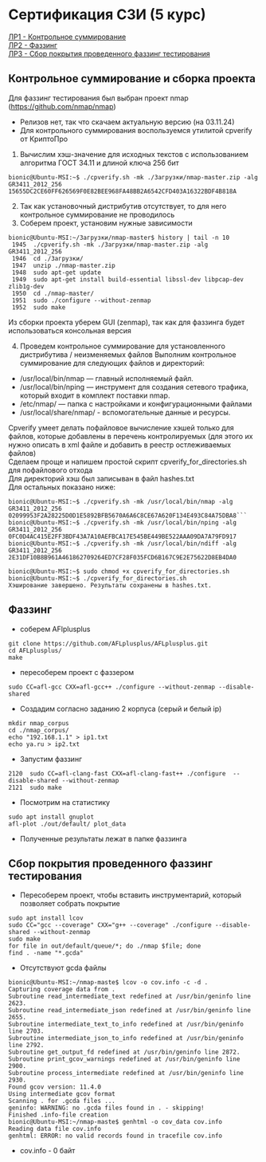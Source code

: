 # Сертификация СЗИ (5 курс)

[ЛР1 - Контрольное суммирование](#1) <br>
[ЛР2 - Фаззинг](#2) <br>
[ЛР3 - Сбор покрытия проведенного фаззинг тестирования](#3) <br>

<h2 id="0">Контрольное суммирование и сборка проекта</h2>

Для фаззинг тестирования был выбран проект nmap (https://github.com/nmap/nmap)
- Релизов нет, так что скачаем актуальную версию (на 03.11.24)
- Для контрольного суммирования воспользуемся утилитой cpverify от КриптоПро
1) Вычислим хэш-значение для исходных текстов с использованием алгоритма  ГОСТ 34.11 и длиной ключа 256 бит 
```
bionic@Ubuntu-MSI:~$ ./cpverify.sh -mk ./Загрузки/nmap-master.zip -alg GR3411_2012_256
15655DC2CE60FF626569F0E82BEE968FA48BB2A6542CFD403A16322BDF4B818A
```

2) Так как установочный дистрибутив отсутствует, то для него контрольное суммирование не проводилось
3) Соберем проект, установим нужные зависимости 
```
bionic@Ubuntu-MSI:~/Загрузки/nmap-master$ history | tail -n 10
 1945  ./cpverify.sh -mk ./Загрузки/nmap-master.zip -alg GR3411_2012_256
 1946  cd ./Загрузки/
 1947  unzip ./nmap-master.zip 
 1948  sudo apt-get update
 1949  sudo apt-get install build-essential libssl-dev libpcap-dev zlib1g-dev
 1950  cd ./nmap-master/
 1951  sudo ./configure --without-zenmap
 1952  sudo make
```
Из сборки проекта уберем GUI (zenmap), так как для фаззинга будет использоваться консольная версия

4) Проведем контрольное суммирование для установленного дистрибутива / неизменяемых файлов
Выполним контрольное суммирование для следующих файлов и директорий:
- /usr/local/bin/nmap — главный исполняемый файл.
- /usr/local/bin/nping — инструмент для создания сетевого трафика, который входит в комплект поставки nmap.
- /etc/nmap/ — папка с настройками и конфигурационными файлами
- /usr/local/share/nmap/ - вспомогательные данные и ресурсы.

Cpverify умеет делать пофайловое вычисление хэшей только для файлов, которые добавлены в перечень контролируемых
(для этого их нужно описать в xml файле и добавить в реестр остлеживаемых файлов) <br>
Сделаем проще и напишем простой скрипт cpverify_for_directories.sh для пофайлового отхода <br> 
Для директорий хэш был записыван в файл hashes.txt <br>
Для остальных показано ниже: <br>

```
bionic@Ubuntu-MSI:~$ ./cpverify.sh -mk /usr/local/bin/nmap -alg GR3411_2012_256
02099953F2A28225D0D1E5892BFB5670A6A6C8CE67A620F134E493C84A75DBA8```
bionic@Ubuntu-MSI:~$ ./cpverify.sh -mk /usr/local/bin/nping -alg GR3411_2012_256
0FC0D4AC415E2FF3BDF43A7A10AEFBCA17E545BE449BE522AAA09DA7A79FD917
bionic@Ubuntu-MSI:~$ ./cpverify.sh -mk /usr/local/bin/ndiff -alg GR3411_2012_256
2E31DF10B8B961A461862709264ED7CF28F035FCD6B167C9E2E75622D8EB4DA0

bionic@Ubuntu-MSI:~$ sudo chmod +x cpverify_for_directories.sh 
bionic@Ubuntu-MSI:~$ ./cpverify_for_directories.sh 
Хэширование завершено. Результаты сохранены в hashes.txt.
```
<h2 id="2">Фаззинг</h2>

- соберем AFlplusplus
```shell
git clone https://github.com/AFLplusplus/AFLplusplus.git
cd AFLplusplus/
make
```
- пересоберем проект с фаззером
```shell
sudo CC=afl-gcc CXX=afl-gcc++ ./configure --without-zenmap --disable-shared
```
- Создадим согласно заданию 2 корпуса (серый и белый ip)
```shell
mkdir nmap_corpus
cd ./nmap_corpus/
echo "192.168.1.1" > ip1.txt
echo ya.ru > ip2.txt
```
- Запустим фаззинг
```shell
2120  sudo CC=afl-clang-fast CXX=afl-clang-fast++ ./configure  --disable-shared --without-zenmap
2121  sudo make
```
- Посмотрим на статистику
```shell
sudo apt install gnuplot
afl-plot ./out/default/ plot_data
```
- Полученные результаты лежат в папке фаззинга 


<h2 id="3">Сбор покрытия проведенного фаззинг тестирования</h2>

- Пересоберем проект, чтобы вставить инструментарий, который позволяет собрать покрытие

```shell
sudo apt install lcov
sudo CC="gcc --coverage" CXX="g++ --coverage" ./configure --disable-shared --without-zenmap
sudo make
for file in out/default/queue/*; do ./nmap $file; done
find . -name "*.gcda"
```
- Отсутствуют gcda файлы 
```shell
bionic@Ubuntu-MSI:~/nmap-maste$ lcov -o cov.info -c -d .
Capturing coverage data from .
Subroutine read_intermediate_text redefined at /usr/bin/geninfo line 2623.
Subroutine read_intermediate_json redefined at /usr/bin/geninfo line 2655.
Subroutine intermediate_text_to_info redefined at /usr/bin/geninfo line 2703.
Subroutine intermediate_json_to_info redefined at /usr/bin/geninfo line 2792.
Subroutine get_output_fd redefined at /usr/bin/geninfo line 2872.
Subroutine print_gcov_warnings redefined at /usr/bin/geninfo line 2900.
Subroutine process_intermediate redefined at /usr/bin/geninfo line 2930.
Found gcov version: 11.4.0
Using intermediate gcov format
Scanning . for .gcda files ...
geninfo: WARNING: no .gcda files found in . - skipping!
Finished .info-file creation
bionic@Ubuntu-MSI:~/nmap-maste$ genhtml -o cov_data cov.info
Reading data file cov.info
genhtml: ERROR: no valid records found in tracefile cov.info
```
- cov.info - 0 байт
